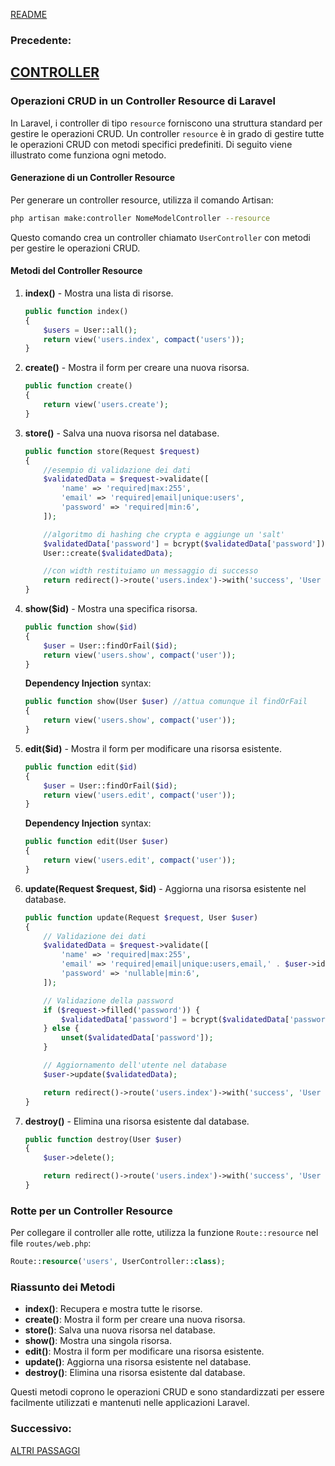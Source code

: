 [README](../README.md)<br>
### **Precedente:**
[CONTROLLER](CONTROLLER.md)
---

### Operazioni CRUD in un Controller Resource di Laravel

In Laravel, i controller di tipo `resource` forniscono una struttura standard per gestire le operazioni CRUD. Un controller `resource` è in grado di gestire tutte le operazioni CRUD con metodi specifici predefiniti. Di seguito viene illustrato come funziona ogni metodo.

#### Generazione di un Controller Resource

Per generare un controller resource, utilizza il comando Artisan:

```bash
php artisan make:controller NomeModelController --resource
```

Questo comando crea un controller chiamato `UserController` con metodi per gestire le operazioni CRUD.

#### Metodi del Controller Resource

1. **index()** - Mostra una lista di risorse.

    ```php
    public function index()
    {
        $users = User::all();
        return view('users.index', compact('users'));
    }
    ```

2. **create()** - Mostra il form per creare una nuova risorsa.

    ```php
    public function create()
    {
        return view('users.create');
    }
    ```

3. **store()** - Salva una nuova risorsa nel database.

    ```php
    public function store(Request $request)
    {
        //esempio di validazione dei dati
        $validatedData = $request->validate([
            'name' => 'required|max:255',
            'email' => 'required|email|unique:users',
            'password' => 'required|min:6',
        ]);

        //algoritmo di hashing che crypta e aggiunge un 'salt'
        $validatedData['password'] = bcrypt($validatedData['password']);
        User::create($validatedData);

        //con width restituiamo un messaggio di successo
        return redirect()->route('users.index')->with('success', 'User created successfully.');
    }
    ```

4. **show($id)** - Mostra una specifica risorsa.

    ```php
    public function show($id)
    {
        $user = User::findOrFail($id);
        return view('users.show', compact('user'));
    }
    ```

    **Dependency Injection** syntax: 
    ```php
    public function show(User $user) //attua comunque il findOrFail
    {
        return view('users.show', compact('user'));
    }
    ```

5. **edit($id)** - Mostra il form per modificare una risorsa esistente.

    ```php
    public function edit($id)
    {
        $user = User::findOrFail($id);
        return view('users.edit', compact('user'));
    }
    ```

    **Dependency Injection** syntax: 
    ```php
    public function edit(User $user)
    {
        return view('users.edit', compact('user'));
    }
    ```

6. **update(Request $request, $id)** - Aggiorna una risorsa esistente nel database.

    ```php
    public function update(Request $request, User $user)
    {
        // Validazione dei dati
        $validatedData = $request->validate([
            'name' => 'required|max:255',
            'email' => 'required|email|unique:users,email,' . $user->id,
            'password' => 'nullable|min:6',
        ]);

        // Validazione della password
        if ($request->filled('password')) {
            $validatedData['password'] = bcrypt($validatedData['password']);
        } else {
            unset($validatedData['password']);
        }

        // Aggiornamento dell'utente nel database
        $user->update($validatedData);

        return redirect()->route('users.index')->with('success', 'User updated successfully.');
    }

    ```

7. **destroy()** - Elimina una risorsa esistente dal database.

    ```php
    public function destroy(User $user)
    {
        $user->delete();

        return redirect()->route('users.index')->with('success', 'User deleted successfully.');
    }
    ```

### Rotte per un Controller Resource

Per collegare il controller alle rotte, utilizza la funzione `Route::resource` nel file `routes/web.php`:

```php
Route::resource('users', UserController::class);
```

### Riassunto dei Metodi

- **index()**: Recupera e mostra tutte le risorse.
- **create()**: Mostra il form per creare una nuova risorsa.
- **store()**: Salva una nuova risorsa nel database.
- **show()**: Mostra una singola risorsa.
- **edit()**: Mostra il form per modificare una risorsa esistente.
- **update()**: Aggiorna una risorsa esistente nel database.
- **destroy()**: Elimina una risorsa esistente dal database.

Questi metodi coprono le operazioni CRUD e sono standardizzati per essere facilmente utilizzati e mantenuti nelle applicazioni Laravel.

### **Successivo:**
[ALTRI PASSAGGI](OTHER.md)
